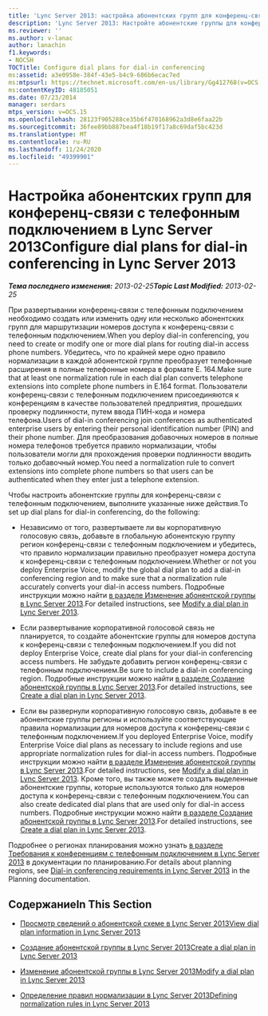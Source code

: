```yaml
---
title: 'Lync Server 2013: настройка абонентских групп для конференц-связи с телефонным подключением'
description: 'Lync Server 2013: Настройте абонентские группы для конференц-связи с телефонным подключением.'
ms.reviewer: ''
ms.author: v-lanac
author: lanachin
f1.keywords:
- NOCSH
TOCTitle: Configure dial plans for dial-in conferencing
ms:assetid: a3e0958e-384f-43e5-b4c9-686b6ecac7ed
ms:mtpsurl: https://technet.microsoft.com/en-us/library/Gg412768(v=OCS.15)
ms:contentKeyID: 48185051
ms.date: 07/23/2014
manager: serdars
mtps_version: v=OCS.15
ms.openlocfilehash: 28123f905288ce35b6f470168962a3d8e6faa22b
ms.sourcegitcommit: 36fee89bb887bea4f18b19f17a8c69daf5bc423d
ms.translationtype: MT
ms.contentlocale: ru-RU
ms.lasthandoff: 11/24/2020
ms.locfileid: "49399901"
---
```

# <a name="configure-dial-plans-for-dial-in-conferencing-in-lync-server-2013"></a><span data-ttu-id="43521-103">Настройка абонентских групп для конференц-связи с телефонным подключением в Lync Server 2013</span><span class="sxs-lookup"><span data-stu-id="43521-103">Configure dial plans for dial-in conferencing in Lync Server 2013</span></span>

<div data-xmlns="http://www.w3.org/1999/xhtml">

<div class="topic" data-xmlns="http://www.w3.org/1999/xhtml" data-msxsl="urn:schemas-microsoft-com:xslt" data-cs="https://msdn.microsoft.com/">

<div data-asp="https://msdn2.microsoft.com/asp">



</div>

<div id="mainSection">

<div id="mainBody"><span data-ttu-id="43521-104">

<span> </span></span><span class="sxs-lookup"><span data-stu-id="43521-104">

<span> </span></span></span>

<span data-ttu-id="43521-105">_**Тема последнего изменения:** 2013-02-25_</span><span class="sxs-lookup"><span data-stu-id="43521-105">_**Topic Last Modified:** 2013-02-25_</span></span>

<span data-ttu-id="43521-106">При развертывании конференц-связи с телефонным подключением необходимо создать или изменить одну или несколько абонентских групп для маршрутизации номеров доступа к конференц-связи с телефонным подключением.</span><span class="sxs-lookup"><span data-stu-id="43521-106">When you deploy dial-in conferencing, you need to create or modify one or more dial plans for routing dial-in access phone numbers.</span></span> <span data-ttu-id="43521-107">Убедитесь, что по крайней мере одно правило нормализации в каждой абонентской группе преобразует телефонные расширения в полные телефонные номера в формате E. 164.</span><span class="sxs-lookup"><span data-stu-id="43521-107">Make sure that at least one normalization rule in each dial plan converts telephone extensions into complete phone numbers in E.164 format.</span></span> <span data-ttu-id="43521-108">Пользователи конференц-связи с телефонным подключением присоединяются к конференциям в качестве пользователей предприятия, прошедших проверку подлинности, путем ввода ПИН-кода и номера телефона.</span><span class="sxs-lookup"><span data-stu-id="43521-108">Users of dial-in conferencing join conferences as authenticated enterprise users by entering their personal identification number (PIN) and their phone number.</span></span> <span data-ttu-id="43521-109">Для преобразования добавочных номеров в полные номера телефонов требуется правило нормализации, чтобы пользователи могли для прохождения проверки подлинности вводить только добавочный номер.</span><span class="sxs-lookup"><span data-stu-id="43521-109">You need a normalization rule to convert extensions into complete phone numbers so that users can be authenticated when they enter just a telephone extension.</span></span>

<span data-ttu-id="43521-110">Чтобы настроить абонентские группы для конференц-связи с телефонным подключением, выполните указанные ниже действия.</span><span class="sxs-lookup"><span data-stu-id="43521-110">To set up dial plans for dial-in conferencing, do the following:</span></span>

  - <span data-ttu-id="43521-111">Независимо от того, развертываете ли вы корпоративную голосовую связь, добавьте в глобальную абонентскую группу регион конференц-связи с телефонным подключением и убедитесь, что правило нормализации правильно преобразует номера доступа к конференц-связи с телефонным подключением.</span><span class="sxs-lookup"><span data-stu-id="43521-111">Whether or not you deploy Enterprise Voice, modify the global dial plan to add a dial-in conferencing region and to make sure that a normalization rule accurately converts your dial-in access numbers.</span></span> <span data-ttu-id="43521-112">Подробные инструкции можно найти [в разделе Изменение абонентской группы в Lync Server 2013](lync-server-2013-modify-a-dial-plan.md).</span><span class="sxs-lookup"><span data-stu-id="43521-112">For detailed instructions, see [Modify a dial plan in Lync Server 2013](lync-server-2013-modify-a-dial-plan.md).</span></span>

  - <span data-ttu-id="43521-113">Если развертывание корпоративной голосовой связь не планируется, то создайте абонентские группы для номеров доступа к конференц-связи с телефонным подключением.</span><span class="sxs-lookup"><span data-stu-id="43521-113">If you did not deploy Enterprise Voice, create dial plans for your dial-in conferencing access numbers.</span></span> <span data-ttu-id="43521-114">Не забудьте добавить регион конференц-связи с телефонным подключением.</span><span class="sxs-lookup"><span data-stu-id="43521-114">Be sure to include a dial-in conferencing region.</span></span> <span data-ttu-id="43521-115">Подробные инструкции можно найти [в разделе Создание абонентской группы в Lync Server 2013](lync-server-2013-create-a-dial-plan.md).</span><span class="sxs-lookup"><span data-stu-id="43521-115">For detailed instructions, see [Create a dial plan in Lync Server 2013](lync-server-2013-create-a-dial-plan.md).</span></span>

  - <span data-ttu-id="43521-116">Если вы развернули корпоративную голосовую связь, добавьте в ее абонентские группы регионы и используйте соответствующие правила нормализации для номеров доступа к конференц-связи с телефонным подключением.</span><span class="sxs-lookup"><span data-stu-id="43521-116">If you deployed Enterprise Voice, modify Enterprise Voice dial plans as necessary to include regions and use appropriate normalization rules for dial-in access numbers.</span></span> <span data-ttu-id="43521-117">Подробные инструкции можно найти [в разделе Изменение абонентской группы в Lync Server 2013](lync-server-2013-modify-a-dial-plan.md).</span><span class="sxs-lookup"><span data-stu-id="43521-117">For detailed instructions, see [Modify a dial plan in Lync Server 2013](lync-server-2013-modify-a-dial-plan.md).</span></span> <span data-ttu-id="43521-118">Кроме того, вы также можете создать выделенные абонентские группы, которые используются только для номеров доступа к конференц-связи с телефонным подключением.</span><span class="sxs-lookup"><span data-stu-id="43521-118">You can also create dedicated dial plans that are used only for dial-in access numbers.</span></span> <span data-ttu-id="43521-119">Подробные инструкции можно найти [в разделе Создание абонентской группы в Lync Server 2013](lync-server-2013-create-a-dial-plan.md).</span><span class="sxs-lookup"><span data-stu-id="43521-119">For detailed instructions, see [Create a dial plan in Lync Server 2013](lync-server-2013-create-a-dial-plan.md).</span></span>

<span data-ttu-id="43521-120">Подробнее о регионах планирования можно узнать [в разделе Требования к конференциям с телефонным подключением в Lync Server 2013](lync-server-2013-dial-in-conferencing-requirements.md) в документации по планированию.</span><span class="sxs-lookup"><span data-stu-id="43521-120">For details about planning regions, see [Dial-in conferencing requirements in Lync Server 2013](lync-server-2013-dial-in-conferencing-requirements.md) in the Planning documentation.</span></span>

<div>

## <a name="in-this-section"></a><span data-ttu-id="43521-121">Содержание</span><span class="sxs-lookup"><span data-stu-id="43521-121">In This Section</span></span>

  - [<span data-ttu-id="43521-122">Просмотр сведений о абонентской схеме в Lync Server 2013</span><span class="sxs-lookup"><span data-stu-id="43521-122">View dial plan information in Lync Server 2013</span></span>](lync-server-2013-view-dial-plan-information.md)

  - [<span data-ttu-id="43521-123">Создание абонентской группы в Lync Server 2013</span><span class="sxs-lookup"><span data-stu-id="43521-123">Create a dial plan in Lync Server 2013</span></span>](lync-server-2013-create-a-dial-plan.md)

  - [<span data-ttu-id="43521-124">Изменение абонентской группы в Lync Server 2013</span><span class="sxs-lookup"><span data-stu-id="43521-124">Modify a dial plan in Lync Server 2013</span></span>](lync-server-2013-modify-a-dial-plan.md)

  - [<span data-ttu-id="43521-125">Определение правил нормализации в Lync Server 2013</span><span class="sxs-lookup"><span data-stu-id="43521-125">Defining normalization rules in Lync Server 2013</span></span>](lync-server-2013-defining-normalization-rules.md)

<span data-ttu-id="43521-126"></div>

</div>

<span> </span>

</div>

</div>

</span><span class="sxs-lookup"><span data-stu-id="43521-126"></div>

</div>

<span> </span>

</div>

</div>

</span></span></div>

